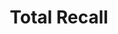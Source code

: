 ---
title: "Total Recall"
hashtag: "total-recall"
layout: hashtag
tags:
  - science fiction
  - movie
  - Mars
  - Paul Verhoeven
---